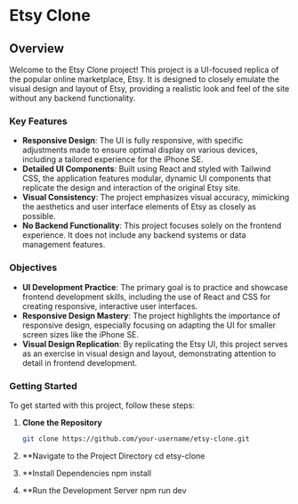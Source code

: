 # Etsy Clone

## Overview

Welcome to the Etsy Clone project! This project is a UI-focused replica of the popular online marketplace, Etsy. It is designed to closely emulate the visual design and layout of Etsy, providing a realistic look and feel of the site without any backend functionality.

### Key Features

- **Responsive Design**: The UI is fully responsive, with specific adjustments made to ensure optimal display on various devices, including a tailored experience for the iPhone SE.
- **Detailed UI Components**: Built using React and styled with Tailwind CSS, the application features modular, dynamic UI components that replicate the design and interaction of the original Etsy site.
- **Visual Consistency**: The project emphasizes visual accuracy, mimicking the aesthetics and user interface elements of Etsy as closely as possible.
- **No Backend Functionality**: This project focuses solely on the frontend experience. It does not include any backend systems or data management features.

### Objectives

- **UI Development Practice**: The primary goal is to practice and showcase frontend development skills, including the use of React and CSS for creating responsive, interactive user interfaces.
- **Responsive Design Mastery**: The project highlights the importance of responsive design, especially focusing on adapting the UI for smaller screen sizes like the iPhone SE.
- **Visual Design Replication**: By replicating the Etsy UI, this project serves as an exercise in visual design and layout, demonstrating attention to detail in frontend development.

### Getting Started

To get started with this project, follow these steps:

1. **Clone the Repository**

   ```bash
   git clone https://github.com/your-username/etsy-clone.git

2. **Navigate to the Project Directory
     cd etsy-clone

3. **Install Dependencies
    npm install

4. **Run the Development Server
    npm run dev
